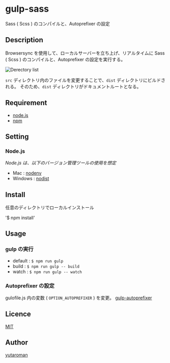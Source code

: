 # gulp-sass

Sass ( Scss ) のコンパイルと、Autoprefixer の設定

## Description

Browsersync を使用して、ローカルサーバーを立ち上げ、リアルタイムに Sass ( Scss ) のコンパイルと、Autoprefixer の設定を実行する。

![Derectory list](https://user-images.githubusercontent.com/7829877/33919243-f77d13ae-dffa-11e7-9db3-8752121fa295.png)

`src` ディレクトリ内のファイルを変更することで、`dist` ディレクトリにビルドされる。
そのため、`dist` ディレクトリがドキュメントルートとなる。

## Requirement

- [node.js](https://nodejs.org/)
- [npm](https://www.npmjs.com/)

## Setting

### Node.js

_Node.js は、以下のバージョン管理ツールの使用を想定_

- Mac : [nodenv](https://github.com/nodenv/nodenv)
- Windows : [nodist](https://github.com/marcelklehr/nodist)

## Install

任意のディレクトリでローカルインストール

'$ npm install'

## Usage

### gulp の実行

- default : `$ npm run gulp`
- build : `$ npm run gulp -- build`
- watch : `$ npm run gulp -- watch`

### Autoprefixer の設定

gulofile.js 内の変数 ( `OPTION_AUTOPREFIXER` ) を変更。
[gulp-autoprefixer](https://www.npmjs.com/package/gulp-autoprefixer)

## Licence

[MIT](https://github.com/tcnksm/tool/blob/master/LICENCE)

## Author

[yutaroman](https://github.com/yutaroman)
